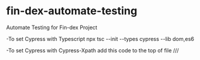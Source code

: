 # fin-dex-automate-testing
Automate Testing for Fin-dex Project

-To set Cypress with Typescript npx tsc --init --types cypress --lib dom,es6

-To set Cypress with Cypress-Xpath add this code to the top of file ///<reference types = 'cypress-xpath'/>
